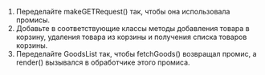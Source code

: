 1. Переделайте makeGETRequest() так, чтобы она использовала промисы.
2. Добавьте в соответствующие классы методы добавления товара в корзину, удаления товара из корзины и получения списка товаров корзины.
3. Переделайте GoodsList так, чтобы fetchGoods() возвращал промис, а render() вызывался в обработчике этого промиса.